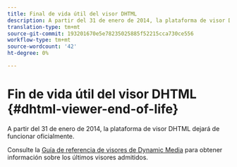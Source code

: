 ```yaml
---
title: Final de vida útil del visor DHTML
description: A partir del 31 de enero de 2014, la plataforma de visor DHTML dejará de funcionar oficialmente.
translation-type: tm+mt
source-git-commit: 193201670e5e78235025885f52215cca730ce556
workflow-type: tm+mt
source-wordcount: '42'
ht-degree: 0%

---
```



# Fin de vida útil del visor DHTML {#dhtml-viewer-end-of-life}

A partir del 31 de enero de 2014, la plataforma de visor DHTML dejará de funcionar oficialmente.

Consulte la [Guía de referencia de visores de Dynamic Media](https://experienceleague.adobe.com/docs/dynamic-media-developer-resources/library/home.html) para obtener información sobre los últimos visores admitidos.